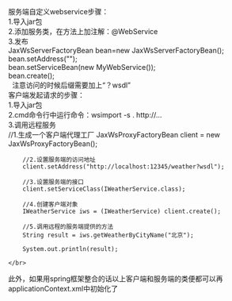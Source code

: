 服务端自定义webservice步骤：<br>
  1.导入jar包<br>
  2.添加服务类，在方法上加注解：@WebService<br>
  3.发布<br>
    JaxWsServerFactoryBean bean=new JaxWsServerFactoryBean();<br>
    bean.setAddress(""); <br>
    bean.setServiceBean(new MyWebService()); <br>
    bean.create();    <br>
   注意访问的时候后缀需要加上“？wsdl”  </br>
客户端发起请求的步骤：</br>
  1.导入jar包</br>
  2.cmd命令行中运行命令：wsimport -s . http://...</br>
  3.调用远程服务</br>
      //1.生成一个客户端代理工厂
		JaxWsProxyFactoryBean client = new JaxWsProxyFactoryBean();
		
		//2.设置服务端的访问地址
		client.setAddress("http://localhost:12345/weather?wsdl");
		
		//3.设置服务端的接口
		client.setServiceClass(IWeatherService.class);
		
		//4.创建客户端对象
		IWeatherService iws = (IWeatherService) client.create();
		
		//5.调用远程的服务端提供的方法
		String result = iws.getWeatherByCityName("北京");
		
		System.out.println(result);
    
    </br>
    
此外，如果用spring框架整合的话以上客户端和服务端的类便都可以再applicationContext.xml中初始化了
